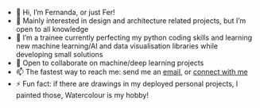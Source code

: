 - 👋 Hi, I’m Fernanda, or just Fer!
- 👀 Mainly interested in design and architecture related projects, but I’m open to all knowledge
- 🌱 I’m a trainee currently perfecting my python coding skills and learning new machine learning/AI and data visualisation libraries while developing small solutions
- 💞️ Open to collaborate on machine/deep learning projects
- 📫 The fastest way to reach me: send me an [email](fefy.sotoapse@outlook.com), or [connect with me](http://linkedin.com/in/fersotoapse)
- ⚡ Fun fact: if there are drawings in my deployed personal projects, I painted those, Watercolour is my hobby!



<!---
FerSotoApse/FerSotoApse is a ✨ special ✨ repository because its `README.md` (this file) appears on your GitHub profile.
You can click the Preview link to take a look at your changes.
--->
